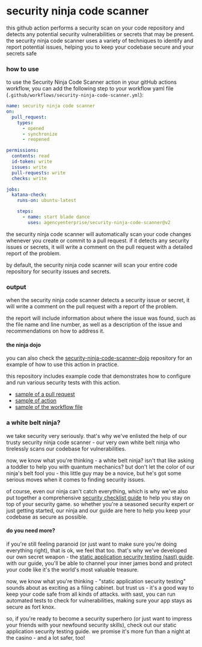 # security ninja code scanner

this github action performs a security scan on your code repository and detects any potential security vulnerabilities or secrets that may be present. the security ninja code scanner uses a variety of techniques to identify and report potential issues, helping you to keep your codebase secure and your secrets safe

### how to use
to use the Security Ninja Code Scanner action in your gitHub actions workflow, you can add the following step to your workflow yaml file (`.github/workflows/security-ninja-code-scanner.yml`):

```yaml
name: security ninja code scanner
on:
  pull_request:
    types:
      - opened
      - synchronize
      - reopened

permissions:
  contents: read
  id-token: write
  issues: write
  pull-requests: write
  checks: write

jobs:
  katana-check:
    runs-on: ubuntu-latest

    steps:
      - name: start blade dance
        uses: agencyenterprise/security-ninja-code-scanner@v2
```

the security ninja code scanner will automatically scan your code changes whenever you create or commit to a pull request. if it detects any security issues or secrets, it will write a comment on the pull request with a detailed report of the problem.

by default, the security ninja code scanner will scan your entire code repository for security issues and secrets. 

### output

when the security ninja code scanner detects a security issue or secret, it will write a comment on the pull request with a report of the problem. 

the report will include information about where the issue was found, such as the file name and line number, as well as a description of the issue and recommendations on how to address it.

#### the ninja dojo

you can also check the [security-ninja-code-scanner-dojo](https://github.com/agencyenterprise/security-ninja-code-scanner-dojo) repository for an example of how to use this action in practice. 

this repository includes example code that demonstrates how to configure and run various security tests with this action.

- [sample of a pull request](https://github.com/agencyenterprise/security-ninja-code-scanner-dojo/pull/1)
- [sample of action](https://github.com/agencyenterprise/security-ninja-code-scanner-dojo/actions/runs/4421055944/jobs/7751454717)
- [sample of the workflow file](https://github.com/agencyenterprise/security-ninja-code-scanner-dojo/blob/my-buggy-pr/.github/workflows/security-ninja-code-scanner.yml)

### a white belt ninja?

we take security very seriously. that's why we've enlisted the help of our trusty security ninja code scanner - our very own white belt ninja who tirelessly scans our codebase for vulnerabilities.

now, we know what you're thinking - a white belt ninja? isn't that like asking a toddler to help you with quantum mechanics? but don't let the color of our ninja's belt fool you - this little guy may be a novice, but he's got some serious moves when it comes to finding security issues.

of course, even our ninja can't catch everything, which is why we've also put together a comprehensive [security checklist guide](https://app.gitbook.com/o/-MKgZVdiD84BirEX9cXC/s/yTDqgcPmFQjEpoU9fDJt/security/application-security-checklist) to help you stay on top of your security game. so whether you're a seasoned security expert or just getting started, our ninja and our guide are here to help you keep your codebase as secure as possible.

#### do you need more?

if you're still feeling paranoid (or just want to make sure you're doing everything right), that is ok, we feel that too. that's why we've developed our own secret weapon - the [static application security testing (sast) guide](https://app.gitbook.com/o/-MKgZVdiD84BirEX9cXC/s/yTDqgcPmFQjEpoU9fDJt/security/static-application-security-testing). with our guide, you'll be able to channel your inner james bond and protect your code like it's the world's most valuable treasure.

now, we know what you're thinking - "static application security testing" sounds about as exciting as a filing cabinet. but trust us - it's a good way to keep your code safe from all kinds of attacks. with sast, you can run automated tests to check for vulnerabilities, making sure your app stays as secure as fort knox.

so, if you're ready to become a security superhero (or just want to impress your friends with your newfound security skills), check out our static application security testing guide. we promise it's more fun than a night at the casino - and a lot safer, too!


